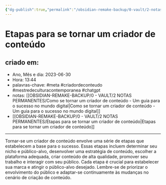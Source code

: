 ```yaml
---
{"dg-publish":true,"permalink":"/obsidian-remake-backup/0-vault/2-notas-permanentes/etapas-para-se-tornar-um-criador-de-conteudo/","tags":["permanente","meta","criadordeconteudo","mestredeculturacontemporanea","chatgpt"],"dgHomeLink":true,"dgShowLocalGraph":true,"dgShowFileTree":true,"dgEnableSearch":true,"noteIcon":""}
---
```


# Etapas para se tornar um criador de conteúdo

## criado em: 
-  Ano, Mês e dia: 2023-06-30
- Hora: 13:44
- palavras-chave: #meta #criadordeconteudo #mestredeculturacontemporanea #chatgpt 
- notas: [[OBSIDIAN-REMAKE-BACKUP/0 - VAULT/2 NOTAS PERMANENTES/Como se tornar um criador de conteúdo - Um guia para o sucesso no mundo digital\|Como se tornar um criador de conteúdo - Um guia para o sucesso no mundo digital]]
- [[OBSIDIAN-REMAKE-BACKUP/0 - VAULT/2 NOTAS PERMANENTES/Etapas para se tornar um criador de conteúdo\|Etapas para se tornar um criador de conteúdo]]

---

Tornar-se um criador de conteúdo envolve uma série de etapas que estabelecem a base para o sucesso. Essas etapas incluem determinar seu nicho e público-alvo, desenvolver uma estratégia de conteúdo, escolher a plataforma adequada, criar conteúdo de alta qualidade, promover seu trabalho e interagir com seu público. Cada etapa é crucial para estabelecer sua marca e atingir o público-alvo desejado. Lembre-se de priorizar o envolvimento do público e adaptar-se continuamente às mudanças no cenário de criação de conteúdo.